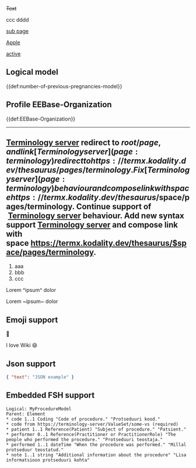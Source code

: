 ~~Text~~

ccc
dddd

[sub page](page:subpage-of-test-page)

[Apple](concept:snomed-ct|735215001)

[active](concept:publication-status|active)

## Logical model
{{def:number-of-previous-pregnancies-model}}


## Profile EEBase-Organization
{{def:EEBase-Organization}}

---

[Terminology server](/page) redirect to $root/page, and link [Terminology server](page:terminology) redirect to https://termx.kodality.dev/thesaurus/pages/terminology.
Fix [Terminology server](page:terminology) behaviour and compose link with space https://termx.kodality.dev/thesaurus/$space/pages/terminology.
Continue support of  [Terminology server](/page) behaviour.
Add new syntax support [Terminology server](terminology) and compose link with space https://termx.kodality.dev/thesaurus/$space/pages/terminology.
---



1. aaa
1. bbb
1. ccc

Lorem ^ipsum^ dolor

Lorem ~ipsum~ dolor

## Emoji support
:carrot:

I love Wiki :smile: 

## Json support
```json
{ "text": "JSON example" }
```

## Embedded FSH support
```fsh
Logical: MyProcedureModel
Parent: Element
* code 1..1 Coding "Code of procedure." "Protseduuri kood."
* code from https://terminology-server/ValueSet/some-vs (required)
* patient 1..1 Reference(Patient) "Subject of procedure." "Patsient."
* performer 0..1 Reference(Practitioner or PractitionerRole) "The people who performed the procedure." "Protseduuri teostaja."
* performed 1..1 dateTime "When the procedure was performed." "Millal protseduur teostatud."
* note 1..1 string "Additional information about the procedure" "Lisa informatsioon protseduuri kohta"
```

